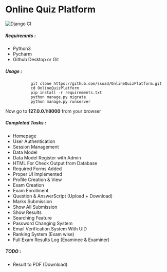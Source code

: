 # Online Quiz Platform
![Django CI](https://github.com/ssoad/OnlineQuizPlatform/workflows/Django%20CI/badge.svg)
##### Requiremnts : 
* Python3 
* Pycharm 
* Github Desktop or Git 

##### Usage : 

               git clone https://github.com/ssoad/OnlineQuizPlatform.git
               cd OnlineQuizPlatform
               pip install -r requirements.txt
               python manage.py migrate
               python manage.py runserver


Now go to **127.0.0.1:8000**  from your browser 

##### Completed Tasks : 
* Homepage
* User Authentication
* Session Management
* Data Model
* Data Model Register with Admin
* HTML For Check Output from Database
* Required Forms Added
* Proper UI Implemented
* Profile Creation & View
* Exam Creation
* Exam Enrollment
* Question & AnswerScript (Upload + Download)
* Marks Submission
* Show All Submission
* Show Results
* Searching Feature
* Password Changing System
* Email Verification System With UID
* Ranking System (Exam wise)
* Full Exam Results Log (Examinee & Examiner)


##### TODO :
* Result to PDF (Download)
